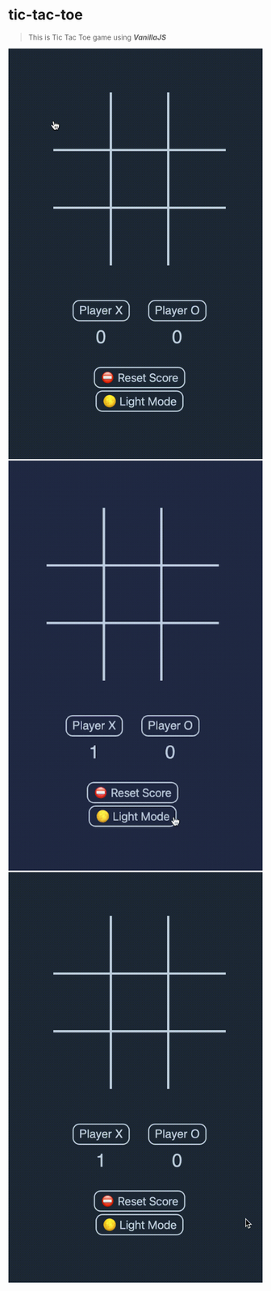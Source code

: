 # tic-tac-toe

>This is Tic Tac Toe game using **_VanillaJS_**

![This is a gif](src/game.gif)
![This is a gif](src/theme.gif)
![This is a gif](src/reset.gif)
